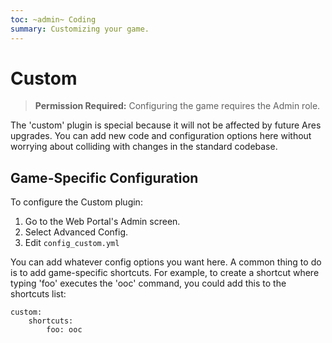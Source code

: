 ```yaml
---
toc: ~admin~ Coding
summary: Customizing your game.
---
```

# Custom

> **Permission Required:** Configuring the game requires the Admin role.

The 'custom' plugin is special because it will not be affected by future Ares upgrades.  You can add new code and configuration options here without worrying about colliding with changes in the standard codebase.

## Game-Specific Configuration

To configure the Custom plugin:

1. Go to the Web Portal's Admin screen.  
2. Select Advanced Config.
3. Edit `config_custom.yml`

You can add whatever config options you want here.  A common thing to do is to add game-specific shortcuts.  For example, to create a shortcut where typing 'foo' executes the 'ooc' command, you could add this to the shortcuts list:

    custom:
        shortcuts:
            foo: ooc